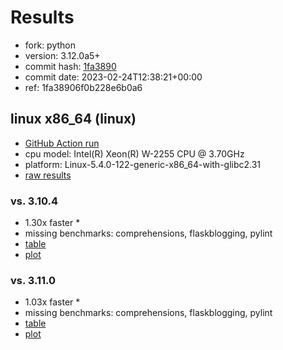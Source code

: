 # Results

- fork: python
- version: 3.12.0a5+
- commit hash: [1fa3890](https://github.com/python/cpython/commit/1fa3890)
- commit date: 2023-02-24T12:38:21+00:00
- ref: 1fa38906f0b228e6b0a6

## linux x86_64 (linux)

- [GitHub Action run](https://github.com/faster-cpython/benchmarking/actions/runs/4264560100)
- cpu model: Intel(R) Xeon(R) W-2255 CPU @ 3.70GHz
- platform: Linux-5.4.0-122-generic-x86_64-with-glibc2.31
- [raw results](bm-20230224-linux-x86_64-python-1fa38906f0b228e6b0a6-3.12.0a5%2B-1fa3890.json)

### vs. 3.10.4

- 1.30x faster \*
- missing benchmarks: comprehensions, flaskblogging, pylint
- [table](bm-20230224-linux-x86_64-python-1fa38906f0b228e6b0a6-3.12.0a5%2B-1fa3890-vs-3.10.4.md)
- [plot](bm-20230224-linux-x86_64-python-1fa38906f0b228e6b0a6-3.12.0a5%2B-1fa3890-vs-3.10.4.png)

### vs. 3.11.0

- 1.03x faster \*
- missing benchmarks: comprehensions, flaskblogging, pylint
- [table](bm-20230224-linux-x86_64-python-1fa38906f0b228e6b0a6-3.12.0a5%2B-1fa3890-vs-3.11.0.md)
- [plot](bm-20230224-linux-x86_64-python-1fa38906f0b228e6b0a6-3.12.0a5%2B-1fa3890-vs-3.11.0.png)

